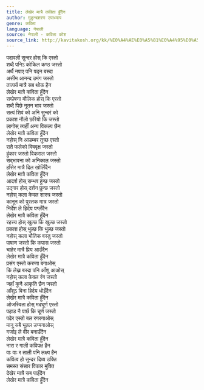 ```yaml
---
title: लेखेर मात्रै कविता हुँदैन
author: मुकुन्दशरण उपाध्याय
genre: कविता
language: नेपाली
source: नेपाली - कविता कोश
source_link: http://kavitakosh.org/kk/%E0%A4%AE%E0%A5%81%E0%A4%95%E0%A5%81%E0%A4%A8%E0%A5%8D%E0%A4%A6%E0%A4%B6%E0%A4%B0%E0%A4%A3_%E0%A4%89%E0%A4%AA%E0%A4%BE%E0%A4%A7%E0%A5%8D%E0%A4%AF%E0%A4%BE%E0%A4%AF
---
```


पदावली सुन्दर होस् कि एस्तो  
शब्दै पनिऽ कोकिल कण्ठ जस्तो  
अर्थै नपाए पनि पढ्न बस्दा  
असीम आनन्द उमंग जस्तो  
तात्पर्य मात्रै सब थोक हैन  
लेखेर मात्रै कविता हुँदैन  
सम्प्रेषणा मौलिक होस् कि एस्तो  
शब्दै पिछे नूतन भाव जस्तो  
सत्यं शिवं को अनि सुन्दरं को  
प्रकाश नौलो छरियो कि जस्तो  
लागोस् त्यहाँँ अन्य विकल्प छैन  
लेखेर मात्रै कविता हुँदैन  
नहोस् नि आडम्बर तुच्छ एस्तो  
रातै फलेको विषवृक्ष जस्तो  
हुंकार जस्तो विकराल जस्तो  
सद्भावना को अनिकाल जस्तो  
हाँसेर मात्रै दिल खोलिँदैन  
लेखेर मात्रै कविता हुँदैन  
आदर्श होस् सम्भव हुन्छ जस्तो  
उद्गार होस् दर्शन छुन्छ जस्तो  
नहोस् कला केवल शास्त्र जस्तो  
कानून को पुस्तक मात्र जस्तो  
निर्देश ले हिर्दय पग्लँदैन  
लेखेर मात्रै कविता हुँदैन  
रहस्य होस् खुल्छ कि खुल्छ जस्तो  
प्रकाश होस् भुल्छ कि भुल्छ जस्तो  
नहोस् कला भौतिक वस्तु जस्तो  
पाषाण जस्तो कि कपास जस्तो  
चाहेर मात्रै प्रिय आउँदैन  
लेखेर मात्रै कविता हुँदैन  
प्रसंग एस्तो करुणा बगाओस्  
कि लेख्न बस्दा पनि आँशु आओस्  
नहोस् कला केवल रंग जस्तो  
जहाँ कुनै आकृति छैन जस्तो  
आँशुऽ विना हिर्दय धोइँदैन  
लेखेर मात्रै कविता हुँदैन  
ओजस्विता होस् मदघूर्ण एस्तो  
पहाड नै पार्छ कि चूर्ण जस्तो  
पढेर एस्तो बल रगरगाओस्  
मानू सबै भूतल डग्मगाओस्  
गर्जाइ ले वीर बनाउँदैन  
लेखेर मात्रै कविता हुँदैन  
नारा र गाली कविपक्ष हैन  
वाः वाः र ताली पनि लक्ष्य हैन  
कवित्व हो सुन्दर दिव्य उक्ति  
समस्त संसार विकार मुक्ति  
देखेर मात्रै सब पाइँदैन  
लेखेर मात्रै कविता हुँदैन
